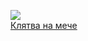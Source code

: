 ![](/books/sf_action/Николай%20Буянов/Клятва%20на%20мече.jpg)  
[Клятва на мече](/books/sf_action/Николай%20Буянов/Клятва%20на%20мече)
